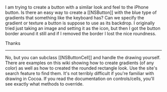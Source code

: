I am trying to create a button with a similar look and feel to the iPhone button. Is there an easy way to create a [[NSButton]] with the blue type of gradients that something like the keyboard has? Can we specify the gradient or texture a button is suppose to use as its backdrop. I originally tried just taking an image and setting it as the icon, but then I got the button border around it still and if I removed the border I lost the nice roundness.

Thanks

----

No, but you can subclass [[NSButtonCell]] and handle the drawing yourself. There are examples on this wiki showing how to create gradients (of any color) as well as how to created the rounded rectangle look. Use the site's search feature to find them. It's not terribly difficult if you're familiar with drawing in Cocoa. If you read the documentation on controls/cells, you'll see exactly what methods to override.